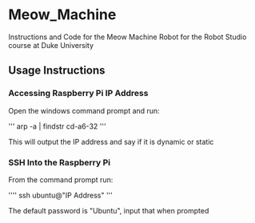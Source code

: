 # Meow_Machine
Instructions and Code for the Meow Machine Robot for the Robot Studio course at Duke University

## Usage Instructions

### Accessing Raspberry Pi IP Address
Open the windows command prompt and run:

'''
arp -a | findstr cd-a6-32
'''

This will output the IP address and say if it is dynamic or static

### SSH Into the Raspberry Pi
From the command prompt run:

''''
ssh ubuntu@"IP Address"
'''

The default password is "Ubuntu", input that when prompted
